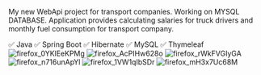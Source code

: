 My new WebApi project for transport companies.
Working on MYSQL DATABASE. 
Application provides calculating salaries for truck drivers and monthly fuel consumption for transport company.

✅ Java ✅ Spring Boot ✅ Hibernate ✅ MySQL ✅ Thymeleaf
![firefox_0YKlEeKPMg](https://user-images.githubusercontent.com/59929639/167868011-9c223db3-0cea-4f35-b281-17a3f25b320b.png)
![firefox_AcPIHw628o](https://user-images.githubusercontent.com/59929639/168574718-5a12b907-7a04-4b72-b9f9-e6e7135dd2d4.png)
![firefox_rWkFVGIyGA](https://user-images.githubusercontent.com/59929639/168574848-f8c23a89-a3b8-4119-85e0-f94c90cb78f0.png)
![firefox_n716unApYl](https://user-images.githubusercontent.com/59929639/167842573-04f2cab2-7e72-46cf-b820-180b6ad73f1e.png)
![firefox_1VW1qIbSDr](https://user-images.githubusercontent.com/59929639/167842588-499e128d-305f-40e4-87a3-a53889c64a05.png)
![firefox_mH3x7Uc68M](https://user-images.githubusercontent.com/59929639/167868089-27d8c5b1-657b-4870-bfb9-0ca93db10ae0.png)
